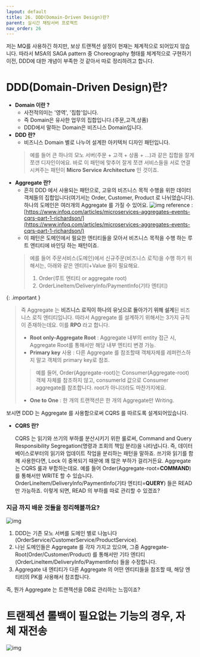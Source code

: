```yaml
---
layout: default
title: 26. DDD(Domain-Driven Design)란?
parent: 실시간 채팅서버 프로젝트
nav_order: 26
---
```

저는 MQ를 사용하긴 하지만, 보상 트랜젝션 설정이 현재는 체계적으로 되어있지 않습니다. 따라서 MSA의 SAGA pattern 중 Choreography 형태를 체계적으로 구현하기 이전, DDD에 대한 개념이 부족한 것 같아서 따로 정리하려고 합니다. 

# DDD(Domain-Driven Design)란?
* **Domain 이란 ?**
  * 사전적의미는 '영역', '집합'입니다.
  * 즉 Domain은 유사한 업무의 집합입니다.(주문,고객,상품)
  * DDD에서 말하는 Domain은 비즈니스 Domain입니다.
* **DDD 란?**
  * 비즈니스 Domain 별로 나누어 설계한 아키텍처 디자인 패턴입니다.
  > 예를 들어 큰 하나의 모노 서버(주문 + 고객 + 상품 + ...)과 같은 집합을 잘게 쪼갠 디자인이에요. 바로 이 패턴에 맞추어 잘게 쪼갠 서비스들을 서로 연결시켜주는 패턴이 **Micro Service Architecture** 인 것이죠.
* **Aggregate 란?**
  * 흔히 DDD 에서 사용되는 패턴으로, 고유의 비즈니스 목적 수행을 위한 데이터 객체들의 집합입니다(여기서는 Order, Customer, Product 로 나뉘었습니다). 하나의 도메인은 여러개의 Aggregate 를 가질 수 있어요.
  ![img](../../../assets/img/performance/14.webp)
  reference : [https://www.infoq.com/articles/microservices-aggregates-events-cqrs-part-1-richardson/](https://www.infoq.com/articles/microservices-aggregates-events-cqrs-part-1-richardson/)
  * 이 패턴은 도메인에서 필요한 엔티티들을 모아서 비즈니스 목적을 수행 하는 루트 엔티티에 바인딩 하는 패턴이죠.
  > 예를 들어 주문서비스(도메인)에서 신규주문(비즈니스 로직)을 수행 하기 위해서는, 아래와 같은 엔티티+Value 들이 필요해요.
  > 1. Order(루트 엔티티 or aggregate root)
  > 2. OrderLineItem/DeliveryInfo/PaymentInfo(기타 엔티티)

{: .important }
> 즉 Aggregate 는 **비즈니스 로직이 하나의 유닛으로 돌아가기 위해 설계**된 비즈니스 로직 엔티티입니다. 따라서 Aggregate 를 설계하기 위해서는 3가지 규칙이 존재하는데요. 이를 **RPO** 라고 합니다.
> * **Root only-Aggregate Root** : Aggregate 내부의 entity 접근 시, Aggregate Root를 통해서만 해당 내부 엔티티 변경 가능.
> * **Primary key** 사용 : 다른 Aggregate 를 참조할때 객체자체를 레퍼런스하지 말고 객체의 primary key로 참조.
> > 예를 들어, Order(Aggregate-root)는 Consumer(Aggregate-root) 객체 자체를 참조하지 않고, consumerId 값으로 Consumer aggregate를 참조합니다. root가 아니더라도 마찬가지에요.
> * **One to One** : 한 개의 트랜잭션은 한 개의 Aggregate만 Writing.

보시면 DDD 는 Aggregate 를 사용함으로써 CQRS 를 따르도록 설계되어있습니다.
* **CQRS 란?**

  CQRS 는 읽기와 쓰기의 부하를 분산시키기 위한 룰로써, Command and Query Responsibility Segregation(명령과 조회의 책임 분리)을 나타냅니다. 즉, 데이터 베이스로부터의 읽기와 업데이트 작업을 분리하는 패턴을 말하죠. 쓰기와 읽기를 함께 사용한다면, Lock 이 중복되기 때문에 꽤 많은 부하가 걸리거든요. Aggregate 는 CQRS 룰과 부합하는데요. 예를 들어 Order(Aggregate-root=**COMMAND**)를 통해서만 WRITE 할 수 있습니다. OrderLineItem/DeliveryInfo/PaymentInfo(기타 엔티티=**QUERY**) 들은 READ 만 가능하죠. 이렇게 되면, READ 의 부하를 따로 관리할 수 있겠죠?

### **지금 까지 배운 것들을 정리해볼까요?**

![img](../../../assets/img/performance/16.webp)

1. DDD는 기존 모노 서버를 도메인 별로 나눕니다(OrderService/CustomerService/ProductService).
2. 나뉜 도메인들은 Aggregate 를 각자 가지고 있으며, 그중 Aggregate-Root(Order/Customer/Product) 를 통해서만 기타 엔티티(OrderLineItem/DeliveryInfo/PaymentInfo) 들을 수정합니다.
3. Aggregate 내 엔티티가 다른 Aggregate 의 어떤 엔티티들을 참조할 때, 해당 엔티티의 PK를 사용해서 참조합니다.

즉, 뭔가 Aggregate 는 트랜젝션을 DB로 관리하는 느낌이죠?

# 트랜젝션 롤백이 필요없는 기능의 경우, 자체 재전송

![img](../../../assets/img/performance/tx2.svg)


